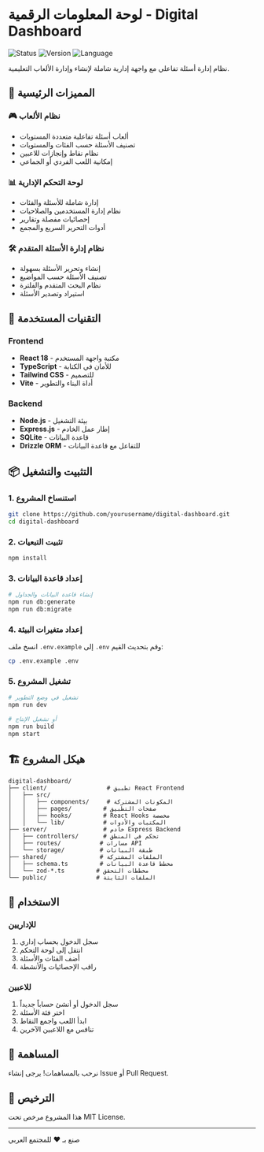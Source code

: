 # لوحة المعلومات الرقمية - Digital Dashboard

![Status](https://img.shields.io/badge/Status-Active-brightgreen) ![Version](https://img.shields.io/badge/Version-1.0-blue) ![Language](https://img.shields.io/badge/Language-TypeScript-blue)

نظام إدارة أسئلة تفاعلي مع واجهة إدارية شاملة لإنشاء وإدارة الألعاب التعليمية.

## 🌟 المميزات الرئيسية

### 🎮 نظام الألعاب
- ألعاب أسئلة تفاعلية متعددة المستويات
- تصنيف الأسئلة حسب الفئات والمستويات
- نظام نقاط وإنجازات للاعبين
- إمكانية اللعب الفردي أو الجماعي

### 📊 لوحة التحكم الإدارية
- إدارة شاملة للأسئلة والفئات
- نظام إدارة المستخدمين والصلاحيات
- إحصائيات مفصلة وتقارير
- أدوات التحرير السريع والمجمع

### 🛠️ نظام إدارة الأسئلة المتقدم
- إنشاء وتحرير الأسئلة بسهولة
- تصنيف الأسئلة حسب المواضيع
- نظام البحث المتقدم والفلترة
- استيراد وتصدير الأسئلة

## 🚀 التقنيات المستخدمة

### Frontend
- **React 18** - مكتبة واجهة المستخدم
- **TypeScript** - للأمان في الكتابة
- **Tailwind CSS** - للتصميم
- **Vite** - أداة البناء والتطوير

### Backend
- **Node.js** - بيئة التشغيل
- **Express.js** - إطار عمل الخادم
- **SQLite** - قاعدة البيانات
- **Drizzle ORM** - للتفاعل مع قاعدة البيانات

## 📦 التثبيت والتشغيل

### 1. استنساخ المشروع
```bash
git clone https://github.com/yourusername/digital-dashboard.git
cd digital-dashboard
```

### 2. تثبيت التبعيات
```bash
npm install
```

### 3. إعداد قاعدة البيانات
```bash
# إنشاء قاعدة البيانات والجداول
npm run db:generate
npm run db:migrate
```

### 4. إعداد متغيرات البيئة
انسخ ملف `.env.example` إلى `.env` وقم بتحديث القيم:
```bash
cp .env.example .env
```

### 5. تشغيل المشروع
```bash
# تشغيل في وضع التطوير
npm run dev

# أو تشغيل الإنتاج
npm run build
npm start
```

## 🏗️ هيكل المشروع

```
digital-dashboard/
├── client/                 # تطبيق React Frontend
│   ├── src/
│   │   ├── components/     # المكونات المشتركة
│   │   ├── pages/         # صفحات التطبيق
│   │   ├── hooks/         # React Hooks مخصصة
│   │   └── lib/           # المكتبات والأدوات
├── server/                # خادم Express Backend
│   ├── controllers/       # تحكم في المنطق
│   ├── routes/           # مسارات API
│   └── storage/          # طبقة البيانات
├── shared/               # الملفات المشتركة
│   ├── schema.ts         # مخطط قاعدة البيانات
│   └── zod-*.ts         # مخططات التحقق
└── public/              # الملفات الثابتة
```

## 🎯 الاستخدام

### للإداريين
1. سجل الدخول بحساب إداري
2. انتقل إلى لوحة التحكم
3. أضف الفئات والأسئلة
4. راقب الإحصائيات والأنشطة

### للاعبين
1. سجل الدخول أو أنشئ حساباً جديداً
2. اختر فئة الأسئلة
3. ابدأ اللعب واجمع النقاط
4. تنافس مع اللاعبين الآخرين

## 📝 المساهمة

نرحب بالمساهمات! يرجى إنشاء Issue أو Pull Request.

## 📄 الترخيص

هذا المشروع مرخص تحت MIT License.

---

صنع بـ ❤️ للمجتمع العربي
